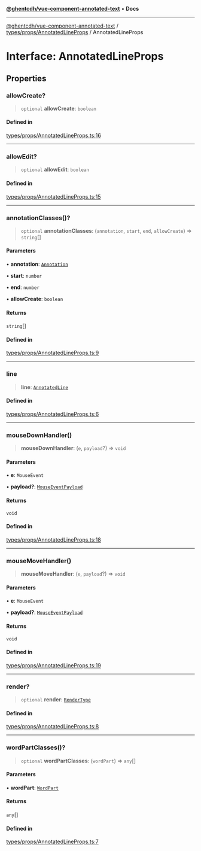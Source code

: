[**@ghentcdh/vue-component-annotated-text**](../../../../README.md) • **Docs**

***

[@ghentcdh/vue-component-annotated-text](../../../../modules.md) / [types/props/AnnotatedLineProps](../README.md) / AnnotatedLineProps

# Interface: AnnotatedLineProps

## Properties

### allowCreate?

> `optional` **allowCreate**: `boolean`

#### Defined in

[types/props/AnnotatedLineProps.ts:16](https://github.com/GhentCDH/vue_component_annotated_text/blob/6add7bb10a77b5452736ad4c56c99391d8dec5bd/src/types/props/AnnotatedLineProps.ts#L16)

***

### allowEdit?

> `optional` **allowEdit**: `boolean`

#### Defined in

[types/props/AnnotatedLineProps.ts:15](https://github.com/GhentCDH/vue_component_annotated_text/blob/6add7bb10a77b5452736ad4c56c99391d8dec5bd/src/types/props/AnnotatedLineProps.ts#L15)

***

### annotationClasses()?

> `optional` **annotationClasses**: (`annotation`, `start`, `end`, `allowCreate`) => `string`[]

#### Parameters

• **annotation**: [`Annotation`](../../../Annotation/interfaces/Annotation.md)

• **start**: `number`

• **end**: `number`

• **allowCreate**: `boolean`

#### Returns

`string`[]

#### Defined in

[types/props/AnnotatedLineProps.ts:9](https://github.com/GhentCDH/vue_component_annotated_text/blob/6add7bb10a77b5452736ad4c56c99391d8dec5bd/src/types/props/AnnotatedLineProps.ts#L9)

***

### line

> **line**: [`AnnotatedLine`](../../../AnnotatedText/interfaces/AnnotatedLine.md)

#### Defined in

[types/props/AnnotatedLineProps.ts:6](https://github.com/GhentCDH/vue_component_annotated_text/blob/6add7bb10a77b5452736ad4c56c99391d8dec5bd/src/types/props/AnnotatedLineProps.ts#L6)

***

### mouseDownHandler()

> **mouseDownHandler**: (`e`, `payload`?) => `void`

#### Parameters

• **e**: `MouseEvent`

• **payload?**: [`MouseEventPayload`](../../MouseEventPayload/interfaces/MouseEventPayload.md)

#### Returns

`void`

#### Defined in

[types/props/AnnotatedLineProps.ts:18](https://github.com/GhentCDH/vue_component_annotated_text/blob/6add7bb10a77b5452736ad4c56c99391d8dec5bd/src/types/props/AnnotatedLineProps.ts#L18)

***

### mouseMoveHandler()

> **mouseMoveHandler**: (`e`, `payload`?) => `void`

#### Parameters

• **e**: `MouseEvent`

• **payload?**: [`MouseEventPayload`](../../MouseEventPayload/interfaces/MouseEventPayload.md)

#### Returns

`void`

#### Defined in

[types/props/AnnotatedLineProps.ts:19](https://github.com/GhentCDH/vue_component_annotated_text/blob/6add7bb10a77b5452736ad4c56c99391d8dec5bd/src/types/props/AnnotatedLineProps.ts#L19)

***

### render?

> `optional` **render**: [`RenderType`](../../../AnnotatedText/type-aliases/RenderType.md)

#### Defined in

[types/props/AnnotatedLineProps.ts:8](https://github.com/GhentCDH/vue_component_annotated_text/blob/6add7bb10a77b5452736ad4c56c99391d8dec5bd/src/types/props/AnnotatedLineProps.ts#L8)

***

### wordPartClasses()?

> `optional` **wordPartClasses**: (`wordPart`) => `any`[]

#### Parameters

• **wordPart**: [`WordPart`](../../../AnnotatedText/interfaces/WordPart.md)

#### Returns

`any`[]

#### Defined in

[types/props/AnnotatedLineProps.ts:7](https://github.com/GhentCDH/vue_component_annotated_text/blob/6add7bb10a77b5452736ad4c56c99391d8dec5bd/src/types/props/AnnotatedLineProps.ts#L7)
